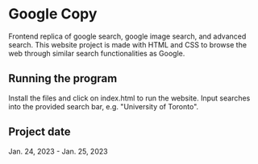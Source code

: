 # Google Copy

Frontend replica of google search, google image search, and advanced search. This website project is made with HTML and CSS to browse the web through similar search functionalities as Google. 

## Running the program

Install the files and click on index.html to run the website. Input searches into the provided search bar, e.g. "University of Toronto".

## Project date
Jan. 24, 2023 - Jan. 25, 2023
